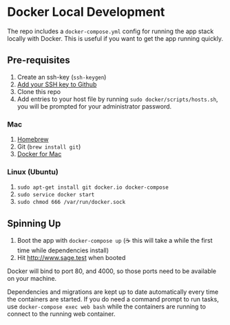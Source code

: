 # Docker Local Development

The repo includes a `docker-compose.yml` config for running the app stack
locally with Docker. This is useful if you want to get the app running quickly.

## Pre-requisites

1. Create an ssh-key (`ssh-keygen`)
1. [Add your SSH key to Github](https://docs.github.com/en/github/authenticating-to-github/adding-a-new-ssh-key-to-your-github-account)
1. Clone this repo
1. Add entries to your host file by running `sudo docker/scripts/hosts.sh`, you will be prompted for your administrator password.

### Mac

1. [Homebrew](https://brew.sh/)
1. Git (`brew install git`)
1. [Docker for Mac](https://docs.docker.com/docker-for-mac/install/)

### Linux (Ubuntu)

1. `sudo apt-get install git docker.io docker-compose`
1. `sudo service docker start`
1. `sudo chmod 666 /var/run/docker.sock`

## Spinning Up

1. Boot the app with `docker-compose up` (☕️ this will take a while the first time while dependencies install)
1. Hit http://www.sage.test when booted

Docker will bind to port 80, and 4000, so those ports need to be available on your
machine.

Dependencies and migrations are kept up to date automatically every time the
containers are started. If you do need a command prompt to run tasks,
use `docker-compose exec web bash` while the containers are running to connect
to the running web container.
